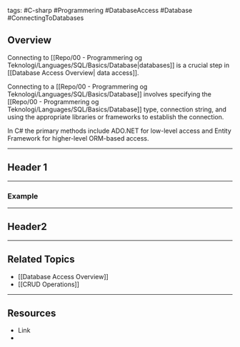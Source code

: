 tags: #C-sharp #Programmering #DatabaseAccess #Database #ConnectingToDatabases

## Overview 
Connecting to [[Repo/00 - Programmering og Teknologi/Languages/SQL/Basics/Database|databases]] is a crucial step in [[Database Access Overview| data access]]. 

Connecting to a [[Repo/00 - Programmering og Teknologi/Languages/SQL/Basics/Database]] involves specifying the [[Repo/00 - Programmering og Teknologi/Languages/SQL/Basics/Database]] type, connection string, and using the appropriate libraries or frameworks to establish the connection. 

In C# the primary methods include ADO.NET for low-level access and Entity Framework for higher-level ORM-based access.

---

## Header 1

---

### Example

---

## Header2

---

## Related Topics
- [[Database Access Overview]]
- [[CRUD Operations]]

---

## Resources
- Link
- 
